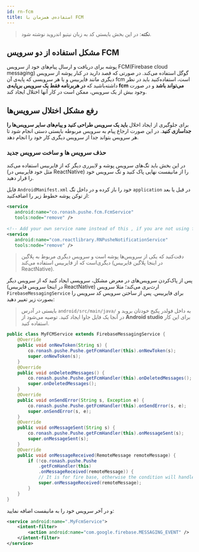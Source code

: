 ```yaml
---
id: rn-fcm
title: استفاده‌ی همزمان با FCM
---
```


> **نکته**:‌ در این بخش بایستی کد به زبان نیتیو اندروید نوشته شود.

## مشکل استفاده‌ از دو سرویس FCM

پوشه برای دریافت و ارسال پیام‌های خود از سرویس FCM(Firebase cloud messaging) گوگل استفاده می‌کند.
در صورتی که قصد دارید در کنار پوشه از سرویس دیگری مانند فایربیس و یا هر سرویسی که پایه‌ی آن fcm است، استفاده‌کنید باید در نظر داشته‌باشید که **در هربرنامه فقط یک سرویس برپایه‌ی fcm می‌تواند باشد** و در صورت وجود بیش از یک سرویس، ممکن است در کار آنها اختلال ایجاد کند.

## رفع مشکل اختلال سرویس‌ها

برای جلوگیری از ایجاد اخلال **باید یک سرویس طراحی کنید و پیام‌های سایر سرویس‌ها را جداسازی کنید**. در این صورت ارجاع پیام به سرویس مربوطه بایستی دستی انجام شود تا هر سرویس بتواند جدا از سرویس دیگری کار خود را انجام دهد.

### حذف سرویس ها و ساخت سرویس جدید

در این بخش باید تگ‌های سرویس پوشه و لایبرری دیگر که از فایربیس استفاده می‌کند (مثل خود فایربیس در ReactNative) را از مانیفست نهایی پاک کنید و تگ سرویس خود را قرار دهید.

فایل `AndroidManifest.xml` خود را باز کرده و در داخل تگ `application` در قبل یا بعد از توکن پوشه خطوط زیر را اضافه‌کنید:

```xml
<service
   android:name="co.ronash.pushe.fcm.FcmService" 
   tools:node="remove" />
   
<!-- Add your own service name instead of this , if you are not using firebase -->
<service
   android:name="com.reactlibrary.RNPusheNotificationService" 
   tools:node="remove" />
```

> دقت‌کنید که یکی از سرویس‌ها پوشه است و سرویس دیگری مربوط به پلاگین دیگری‌است که از فایربیس استفاده می‌کند (در اینجا پلاگین فایربیس ReactNative).

پس از پاک‌کردن سرویس‌های در معرض مشکل، سرویسی ایجاد کنید که از سرویس دیگر (در اینجا سرویس فایربیس ReactNative) ارث‌بری می‌کند؛ مثلا سرویس `FirebaseMessagingService` برای فایربیس. پس از ساختن سرویس کد سرویس را بصورت زیر تغییر دهید:

> بایستی در آدرس `android/src/main/java/` به داخل فولدر پکیج خودتان بروید و در آنجا یک فایل جاوا ایجاد کنید. توصیه می‌شود از **Android studio** برای این کار استفاده کنید.

```java
public class MyFCMService extends FirebaseMessagingService {
    @Override
    public void onNewToken(String s) {
        co.ronash.pushe.Pushe.getFcmHandler(this).onNewToken(s);
        super.onNewToken(s);
    }
    @Override
    public void onDeletedMessages() {
        co.ronash.pushe.Pushe.getFcmHandler(this).onDeletedMessages();
        super.onDeletedMessages();
    }
    @Override
    public void onSendError(String s, Exception e) {
        co.ronash.pushe.Pushe.getFcmHandler(this).onSendError(s, e);
        super.onSendError(s, e);
    }
    @Override
    public void onMessageSent(String s) {
        co.ronash.pushe.Pushe.getFcmHandler(this).onMessageSent(s);
        super.onMessageSent(s);
    }
    @Override
    public void onMessageReceived(RemoteMessage remoteMessage) {
        if (!co.ronash.pushe.Pushe
            .getFcmHandler(this)
            .onMessageReceived(remoteMessage)) {
            // It is for fire base, otherwise the condition will handle the message for Pushe
            super.onMessageReceived(remoteMessage);
        }
    }
}
```

و در آخر سرویس خود را به مانیفست اضافه نمایید:

```xml
<service android:name=".MyFcmService">
    <intent-filter>
        <action android:name="com.google.firebase.MESSAGING_EVENT" />
    </intent-filter>
</service>
```